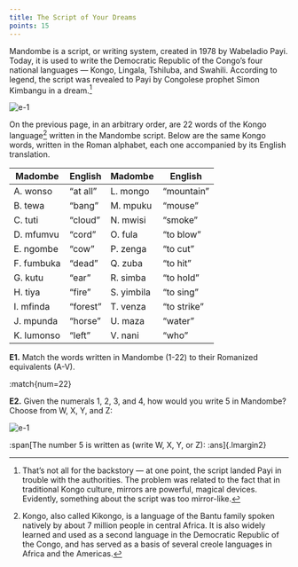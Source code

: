 ```yaml
---
title: The Script of Your Dreams
points: 15
---
```


Mandombe is a script, or writing system, created in 1978 by Wabeladio Payi. Today, it is used to write the
Democratic Republic of the Congo’s four national languages — Kongo, Lingala, Tshiluba, and Swahili.
According to legend, the script was revealed to Payi by Congolese prophet Simon Kimbangu in a dream.[^1]
[^1]: That’s not all for the backstory — at one point, the script landed Payi in trouble with the authorities. The problem was related to the fact that in
traditional Kongo culture, mirrors are powerful, magical devices. Evidently, something about the script was too mirror-like.

![e-1](../../../pimg/naclo2021e-1.png)

On the previous page, in an arbitrary order, are 22 words of the Kongo language[^2] written in the Mandombe
script. Below are the same Kongo words, written in the Roman alphabet, each one accompanied by its
English translation.

| Madombe | English | Madombe | English |
|-|-|-|-|
| A. wonso | “at all” | L. mongo | “mountain” |
| B. tewa | “bang” | M. mpuku | “mouse” |
| C. tuti | “cloud” | N. mwisi | “smoke” |
| D. mfumvu | “cord” | O. fula | “to blow” |
| E. ngombe | “cow” | P. zenga | “to cut” |
| F. fumbuka | “dead” | Q. zuba | “to hit” |
| G. kutu | “ear” | R. simba | “to hold” |
| H. tiya | “fire” | S. yimbila | “to sing” |
| I. mfinda | “forest” | T. venza | “to strike” |
| J. mpunda | “horse” | U. maza | “water” |
| K. lumonso | “left” | V. nani | “who” |


**E1.** Match the words written in Mandombe (1-22) to their Romanized equivalents (A-V).

:match{num=22}

[^2]: Kongo, also called Kikongo, is a language of the Bantu family spoken natively by about 7 million people in central Africa. It is also widely learned and
used as a second language in the Democratic Republic of the Congo, and has served as a basis of several creole languages in Africa and the Americas.


**E2.** Given the numerals 1, 2, 3, and 4, how would you write 5 in Mandombe? Choose from W, X, Y, and Z:

![e-1](../../../pimg/naclo2021e-2.png)


:span[The number 5 is written as (write W, X, Y, or Z): :ans]{.lmargin2}